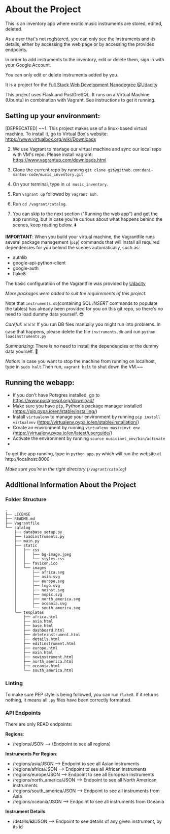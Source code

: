 # About the Project
This is an inventory app where exotic music instruments are stored, edited, deleted.

As a user that's not registered, you can only see the instruments and its details,
either by accessing the web page or by accessing the provided endpoints.

In order to add instruments to the inventory, edit or delete them, sign in with your Google Account.

You can only edit or delete instruments added by you.

It is a project for the [Full Stack Web Development
Nanodegree @Udacity](https://eu.udacity.com/course/full-stack-web-developer-nanodegree--nd004)

This project uses Flask and PostGreSQL. It runs on a Virtual Machine (Ubuntu) in combination with Vagrant. See instructions to get it running.

## Setting up your environment:
[DEPRECATED]
 ~~1. This project makes use of a linux-based virtual machine. To install it, go to Virtual Box's website: https://www.virtualbox.org/wiki/Downloads

2. We use Vagrant to manage our virtual machine and sync our local repo with VM's repo. Please install vagrant: https://www.vagrantup.com/downloads.html

3. Clone the current repo by running
`git clone git@github.com:dani-santos-code/music_inventory.git`

4. On your terminal, type in `cd music_inventory`.

5. Run `vagrant up` followed by `vagrant ssh`.

6. Run `cd /vagrant/catalog`.

7. You can skip to the next section ("Running the web app") and get the app running, but in case you're curious about what happens behind the scenes, keep reading below. ⬇️

**IMPORTANT**:
When you build your virtual machine, the Vagrantfile runs several package management (`pip`) commands that will install all required dependencies for you behind the scenes automatically, such as:
- authlib
- google-api-python-client
- google-auth
- flake8

The basic configuration of the Vagrantfile was provided by [Udacity](https://github.com/udacity/fullstack-nanodegree-vm)

*More packages were added to suit the requirements of this project.*

Note that `instruments.db`(containing SQL *INSERT* commands to populate the tables) has already been provided for you on this git repo, so there's no need to load dummy data yourself. 😎

*Careful*: ☠️☠️☠️ If you run DB files manually you might run into problems.
In case that happens, please delete the file `instruments.db` and run `python loadinstruments.py`

*Summarizing*: There is no need to install the dependencies or the dummy data yourself. 🔆

*Notice*:  In case you want to stop the machine from running on localhost, type in `sudo halt`.Then run, `vagrant halt` to shut down the VM.~~

## Running the webapp:

- If you don't have Potsgres installed, go to https://www.postgresql.org/download/
- Make sure you have `pip`, Python's package manager installed (https://pip.pypa.io/en/stable/installing/)
- Install `virtualenv` to manage your environment by running `pip install virtualenv` (https://virtualenv.pypa.io/en/stable/installation/)
- Create an environment by running `virtualenv musicinvt_env` (https://virtualenv.pypa.io/en/latest/userguide/)
- Activate the environment by running `source musicinvt_env/bin/activate`
- 
To get the app running, type in `python app.py` which will run the website at http://localhost:8000

*Make sure you're in the right directory (`/vagrant/catalog`)*

## Additional Information About the Project

### Folder Structure
```
.
├── LICENSE
├── README.md
├── Vagrantfile
└── catalog
    ├── database_setup.py
    ├── loadinstruments.py
    ├── main.py
    ├── static
    │   ├── css
    │   │   ├── bg-image.jpeg
    │   │   └── styles.css
    │   ├── favicon.ico
    │   └── images
    │       ├── africa.svg
    │       ├── asia.svg
    │       ├── europe.svg
    │       ├── logo.svg
    │       ├── noinst.svg
    │       ├── nopic.svg
    │       ├── north_america.svg
    │       ├── oceania.svg
    │       └── south_america.svg
    └── templates
        ├── africa.html
        ├── asia.html
        ├── base.html
        ├── dashboard.html
        ├── deleteinstrument.html
        ├── details.html
        ├── editinstrument.html
        ├── europe.html
        ├── main.html
        ├── newinstrument.html
        ├── north_america.html
        ├── oceania.html
        └── south_america.html
 ```

### Linting

To make sure PEP style is being followed, you can run `flake8`. If it returns nothing, it means all `.py` files have been correctly formatted.


### API Endpoints
There are only READ endpoints:

**Regions**:
- /regions/JSON  --> (Endpoint to see all regions)

**Instruments Per Region**:
- /regions/asia/JSON  --> Endpoint to see all Asian instruments
- /regions/africa/JSON --> Endpoint to see all African instruments
- /regions/europe/JSON --> Endpoint to see all European instruments
- /regions/north_america/JSON --> Endpoint to see all North American instruments
- /regions/south_america/JSON --> Endpoint to see all instruments from Asia
- /regions/oceania/JSON --> Endpoint to see all instruments from Oceania

**Instrument Details**
- /details/**id**/JSON --> Endpoint to see details of any given instrument, by its id
